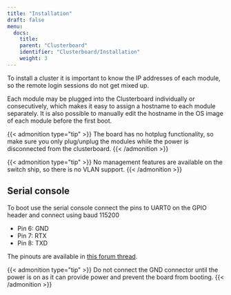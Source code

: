 ```yaml
---
title: "Installation"
draft: false
menu:
  docs:
    title:
    parent: "Clusterboard"
    identifier: "Clusterboard/Installation"
    weight: 3
---
```


To install a cluster it is important to know the IP addresses of each module, so the remote login sessions do not get mixed up.

Each module may be plugged into the Clusterboard individually or consecutively, which makes it easy to assign a hostname to each module separately. It is also possible to manually edit the hostname in the OS image of each module before the first boot.

{{< admonition type="tip" >}}
The board has no hotplug functionality, so make sure you only plug/unplug the modules while the power is disconnected from the clusterboard.
{{< /admonition >}}

{{< admonition type="tip" >}}
No management features are available on the switch ship, so there is no VLAN support.
{{< /admonition >}}

## Serial console

To boot use the serial console connect the pins to UART0 on the GPIO header and connect using baud 115200

* Pin 6: GND
* Pin 7: RTX
* Pin 8: TXD

The pinouts are available in [this forum thread](https://forum.pine64.org/showthread.php?tid=8058).

{{< admonition type="tip" >}}
Do not connect the GND connector until the power is on as it can provide power and prevent the board from booting.
{{< /admonition >}}